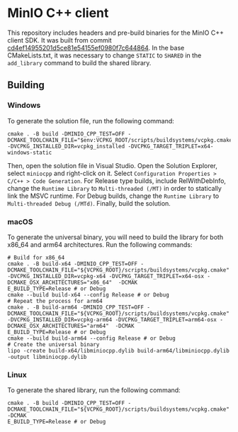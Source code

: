# MinIO C++ client

This repository includes headers and pre-build binaries for the MinIO C++ client SDK.
It was built from
commit [cd4ef14955201d5ce81e54155ef0980f7c644864](https://github.com/minio/minio-cpp/tree/cd4ef14955201d5ce81e54155ef0980f7c644864).
In the base CMakeLists.txt, it was necessary to change `STATIC` to `SHARED` in the `add_library` command to build the
shared library.

## Building

### Windows

To generate the solution file, run the following command:

```shell
cmake . -B build -DMINIO_CPP_TEST=OFF -DCMAKE_TOOLCHAIN_FILE="$env:VCPKG_ROOT/scripts/buildsystems/vcpkg.cmake" -DVCPKG_INSTALLED_DIR=vcpkg_installed -DVCPKG_TARGET_TRIPLET=x64-windows-static
```

Then, open the solution file in Visual Studio.
Open the Solution Explorer, select `miniocpp` and right-click on it.
Select `Configuration Properties > C/C++ > Code Generation`.
For Release type builds, include RelWithDebInfo, change the `Runtime Library` to `Multi-threaded (/MT)` in order to
statically link the MSVC runtime.
For Debug builds, change the `Runtime Library` to `Multi-threaded Debug (/MTd)`.
Finally, build the solution.

### macOS

To generate the universal binary, you will need to build the library for both x86_64 and arm64 architectures.
Run the following commands:

```shell
# Build for x86_64
cmake . -B build-x64 -DMINIO_CPP_TEST=OFF -DCMAKE_TOOLCHAIN_FILE="${VCPKG_ROOT}/scripts/buildsystems/vcpkg.cmake" -DVCPKG_INSTALLED_DIR=vcpkg-x64 -DVCPKG_TARGET_TRIPLET=x64-osx -DCMAKE_OSX_ARCHITECTURES="x86_64"  -DCMAK
E_BUILD_TYPE=Release # or Debug
cmake --build build-x64 --config Release # or Debug
# Repeat the process for arm64
cmake . -B build-arm64 -DMINIO_CPP_TEST=OFF -DCMAKE_TOOLCHAIN_FILE="${VCPKG_ROOT}/scripts/buildsystems/vcpkg.cmake" -DVCPKG_INSTALLED_DIR=vcpkg-arm64 -DVCPKG_TARGET_TRIPLET=arm64-osx -DCMAKE_OSX_ARCHITECTURES="arm64"  -DCMAK
E_BUILD_TYPE=Release # or Debug
cmake --build build-arm64 --config Release # or Debug
# Create the universal binary
lipo -create build-x64/libminiocpp.dylib build-arm64/libminiocpp.dylib -output libminiocpp.dylib
```

### Linux

To generate the shared library, run the following command:

```shell
cmake . -B build -DMINIO_CPP_TEST=OFF -DCMAKE_TOOLCHAIN_FILE="${VCPKG_ROOT}/scripts/buildsystems/vcpkg.cmake" -DCMAK
E_BUILD_TYPE=Release # or Debug
```